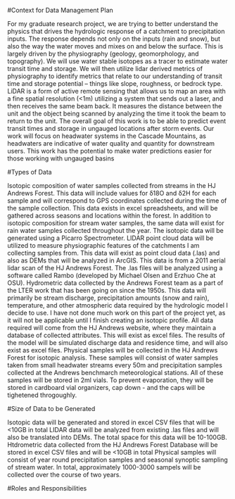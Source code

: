 #Context for Data Management Plan

For my graduate research project, we are trying to better understand the physics that drives the hydrologic response of a catchment to precipitation inputs. The response depends not only on the inputs (rain and snow), but also the way the water moves and mixes on and below the surface. This is largely driven by the physiography (geology, geomorphology, and topography). We will use water stable isotopes as a tracer to estimate water transit time and storage. We will then utilize lidar derived metrics of physiography to identify metrics that relate to our understanding of transit time and storage potential – things like slope, roughness, or bedrock type. LiDAR is a form of active remote sensing that allows us to map an area with a fine spatial resolution (<1m) utilizing a system that sends out a laser, and then receives the same beam back. It measures the distance between the unit and the object being scanned by analyzing the time it took the beam to return to the unit. The overall goal of this work is to be able to predict event transit times and storage in ungauged locations after storm events. Our work will focus on headwater systems in the Cascade Mountains, as headwaters are indicative of water quality and quantity for downstream users. This work has the potential to make water predictions easier for those working with ungauged basins

#Types of Data

Isotopic composition of water samples collected from streams in the HJ Andrews Forest. This data will include values for δ18O and δ2H for each sample and will correspond to GPS coordinates collected during the time of the sample collection. This data exists in excel spreadsheets, and will be gathered across seasons and locations within the forest. In addition to isotopic composition for stream water samples, the same data will exist for rain water samples collected throughout the year. The isotopic data will be generated using a Picarro Spectrometer. 
LIDAR point cloud data will be utilized to measure physiographic features of the catchments I am collecting samples from. This data will exist as point cloud data (.las) and also as DEMs that will be analyzed in ArcGIS. This data is from a 2011 aerial lidar scan of the HJ Andrews Forest. The .las files will be analyzed using a software called Rambo (developed by Michael Olsen and Erzhuo Che at OSU).
Hydrometric data collected by the Andrews Forest team as a part of the LTER work that has been going on since the 1950s. This data will primarily be stream discharge, precipitation amounts (snow and rain), temperature, and other atmospheric data required by the hydrologic model I decide to use. I have not done much work on this part of the project yet, as it will not be applicable until I finish creating an isotopic profile. All data required will come from the HJ Andrews website, where they maintain a database of collected attributes. This will exist as excel files. The results of the model will be simulated discharge data and residence time, and will also exist as excel files. 
Physical samples will be collected in the HJ Andrews Forest for isotopic analysis. These samples will consist of water samples taken from small headwater streams every 50m and precipitation samples collected at the Andrews benchmarch meteorological stations. All of these samples will be stored in 2ml vials. To prevent evaporation, they will be stored in cardboard vial organizers, cap down - and the caps will be tighetened throgoughly.

#Size of Data to be Generated

Isotopic data will be generated and stored in excel CSV files that will be <10GB in total
LIDAR data will be analyzed from existing .las files and will also be translated into DEMs. The total space for this data will be 10-100GB.
Htdrometric data collected from the HJ Andrews Forest Database will be stored in excel CSV files and will be <10GB in total
Physical samples will consist of year round precipitation samples and seasonal synoptic sampling of stream water. In total, approximately 1000-3000 sampels will be collected over the course of two years.

#Roles and Responsibilities 
